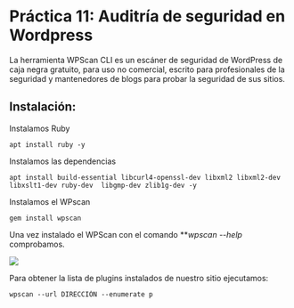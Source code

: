 # Práctica 11: Auditría de seguridad en Wordpress

La herramienta WPScan CLI es un escáner de seguridad de WordPress de caja negra gratuito, para uso no comercial, escrito para profesionales de la seguridad y mantenedores de blogs para probar la seguridad de sus sitios.

## Instalación:

Instalamos Ruby
```
apt install ruby -y
```

Instalamos las dependencias
```
apt install build-essential libcurl4-openssl-dev libxml2 libxml2-dev libxslt1-dev ruby-dev  libgmp-dev zlib1g-dev -y
```

Instalamos el WPscan
```
gem install wpscan 
```

Una vez instalado el WPScan con el comando ***wpscan --help* comprobamos.

![](imagenes/wcscan.png) 

Para obtener la lista de plugins instalados de nuestro sitio ejecutamos:
```
wpscan --url DIRECCIÓN --enumerate p
```